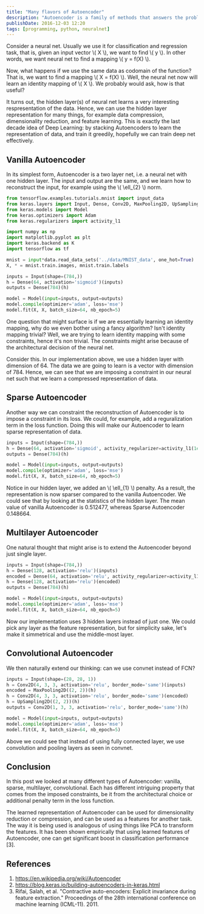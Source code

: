 ```yaml
---
title: "Many flavors of Autoencoder"
description: "Autoencoder is a family of methods that answers the problem of data reconstruction using neural net. There are several variation of Autoencoder: sparse, multilayer, and convolutional. In this post, we will look at those different kind of Autoencoders and learn how to implement them with Keras."
publishDate: 2016-12-03 12:20
tags: [programming, python, neuralnet]
---
```


Consider a neural net. Usually we use it for classification and regression task, that is, given an input vector \\( X \\), we want to find \\( y \\). In other words, we want neural net to find a mapping \\( y = f(X) \\).

Now, what happens if we use the same data as codomain of the function? That is, we want to find a mapping \\( X = f(X) \\). Well, the neural net now will learn an identity mapping of \\( X \\). We probably would ask, how is that useful?

It turns out, the hidden layer(s) of neural net learns a very interesting respresentation of the data. Hence, we can use the hidden layer representation for many things, for example data compression, dimensionality reduction, and feature learning. This is exactly the last decade idea of Deep Learning: by stacking Autoencoders to learn the representation of data, and train it greedily, hopefully we can train deep net effectively.

## Vanilla Autoencoder

In its simplest form, Autoencoder is a two layer net, i.e. a neural net with one hidden layer. The input and output are the same, and we learn how to reconstruct the input, for example using the \\( \ell\_{2} \\) norm.

```python
from tensorflow.examples.tutorials.mnist import input_data
from keras.layers import Input, Dense, Conv2D, MaxPooling2D, UpSampling2D, Flatten, Reshape
from keras.models import Model
from keras.optimizers import Adam
from keras.regularizers import activity_l1

import numpy as np
import matplotlib.pyplot as plt
import keras.backend as K
import tensorflow as tf

mnist = input*data.read_data_sets('../data/MNIST_data', one_hot=True)
X, * = mnist.train.images, mnist.train.labels

inputs = Input(shape=(784,))
h = Dense(64, activation='sigmoid')(inputs)
outputs = Dense(784)(h)

model = Model(input=inputs, output=outputs)
model.compile(optimizer='adam', loss='mse')
model.fit(X, X, batch_size=64, nb_epoch=5)
```

One question that might surface is if we are essentially learning an identity mapping, why do we even bother using a fancy algorithm? Isn't identity mapping trivial? Well, we are trying to learn identity mapping with some constraints, hence it's non trivial. The constraints might arise because of the architectural decision of the neural net.

Consider this. In our implementation above, we use a hidden layer with dimension of 64. The data we are going to learn is a vector with dimension of 784. Hence, we can see that we are imposing a constraint in our neural net such that we learn a compressed representation of data.

## Sparse Autoencoder

Another way we can constraint the reconstruction of Autoencoder is to impose a constraint in its loss. We could, for example, add a reguralization term in the loss function. Doing this will make our Autoencoder to learn sparse representation of data.

```python
inputs = Input(shape=(784,))
h = Dense(64, activation='sigmoid', activity_regularizer=activity_l1(1e-5))(inputs)
outputs = Dense(784)(h)

model = Model(input=inputs, output=outputs)
model.compile(optimizer='adam', loss='mse')
model.fit(X, X, batch_size=64, nb_epoch=5)
```

Notice in our hidden layer, we added an \\( \ell\_{1} \\) penalty. As a result, the representation is now sparser compared to the vanilla Autoencoder. We could see that by looking at the statistics of the hidden layer. The mean value of vanilla Autoencoder is 0.512477, whereas Sparse Autoencoder 0.148664.

## Multilayer Autoencoder

One natural thought that might arise is to extend the Autoencoder beyond just single layer.

```python
inputs = Input(shape=(784,))
h = Dense(128, activation='relu')(inputs)
encoded = Dense(64, activation='relu', activity_regularizer=activity_l1(1e-5))(h)
h = Dense(128, activation='relu')(encoded)
outputs = Dense(784)(h)

model = Model(input=inputs, output=outputs)
model.compile(optimizer='adam', loss='mse')
model.fit(X, X, batch_size=64, nb_epoch=5)
```

Now our implementation uses 3 hidden layers instead of just one. We could pick any layer as the feature representation, but for simplicity sake, let's make it simmetrical and use the middle-most layer.

## Convolutional Autoencoder

We then naturally extend our thinking: can we use convnet instead of FCN?

```python
inputs = Input(shape=(28, 28, 1))
h = Conv2D(4, 3, 3, activation='relu', border_mode='same')(inputs)
encoded = MaxPooling2D((2, 2))(h)
h = Conv2D(4, 3, 3, activation='relu', border_mode='same')(encoded)
h = UpSampling2D((2, 2))(h)
outputs = Conv2D(1, 3, 3, activation='relu', border_mode='same')(h)

model = Model(input=inputs, output=outputs)
model.compile(optimizer='adam', loss='mse')
model.fit(X, X, batch_size=64, nb_epoch=5)
```

Above we could see that instead of using fully connected layer, we use convolution and pooling layers as seen in convnet.

## Conclusion

In this post we looked at many different types of Autoencoder: vanilla, sparse, multilayer, convolutional. Each has different intriguing property that comes from the imposed constraints, be it from the architectural choice or additional penalty term in the loss function.

The learned representation of Autoencoder can be used for dimensionality reduction or compression, and can be used as a features for another task. The way it is being used is analogous of using things like PCA to transform the features. It has been shown empirically that using learned features of Autoencoder, one can get significant boost in classification performance [3].

## References

1. <https://en.wikipedia.org/wiki/Autoencoder>
2. <https://blog.keras.io/building-autoencoders-in-keras.html>
3. Rifai, Salah, et al. "Contractive auto-encoders: Explicit invariance during feature extraction." Proceedings of the 28th international conference on machine learning (ICML-11). 2011.
